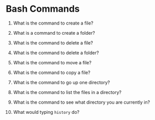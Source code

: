 # Bash Commands

1. What is the command to create a file?

2. What is a command to create a folder?

3. What is the command to delete a file?

4. What is the command to delete a folder?

5. What is the command to move a file?

6. What is the command to copy a file?

7. What is the command to go up one directory?

8. What is the command to list the files in a directory?

9. What is the command to see what directory you are currently in?

10. What would typing `history` do?
